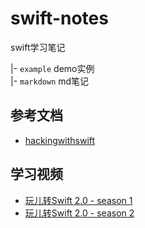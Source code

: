 # swift-notes

swift学习笔记

|- `example`  demo实例  
|- `markdown` md笔记


## 参考文档

- [hackingwithswift](https://www.hackingwithswift.com/)

## 学习视频

- [玩儿转Swift 2.0 - season 1](http://www.imooc.com/learn/635)
- [玩儿转Swift 2.0 - season 2](http://www.imooc.com/learn/642)